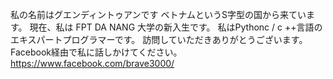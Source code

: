私の名前はグエンディントゥアンです
ベトナムというS字型の国から来ています。
現在、私は FPT DA NANG 大学の新入生です。
私はPythonc / c ++言語のエキスパートプログラマーです。
訪問していただきありがとうございます。Facebook経由で私に話しかけてください。
https://www.facebook.com/brave3000/
